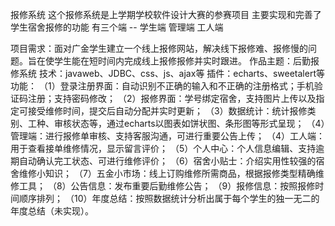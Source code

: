 报修系统 这个报修系统是上学期学校软件设计大赛的参赛项目 主要实现和完善了学生宿舍报修的功能 有三个端 -- 学生端 管理端 工人端

项目需求：面对广金学生建立一个线上报修网站，解决线下报修难、报修慢的问题。旨在使学生能在短时间内完成线上报修报修并实时跟进。 作品主题：后勤报修系统 技术：javaweb、JDBC、css、js、ajax等 插件：echarts、sweetalert等 功能： （1）登录注册界面：自动识别不正确的输入和不正确的注册格式；手机验证码注册；支持密码修改； （2）报修界面：学号绑定宿舍，支持图片上传以及指定可接受维修时间，提交后自动分配并实时更新； （3）数据统计：统计报修类别、工种、审核状态等，通过echarts以图表如饼状图、条形图等形式呈现； （4）管理端：进行报修单审核、支持客服沟通，可进行重要公告上传； （4）工人端：用于查看接单维修情况，显示留言评价； （5）个人中心：个人信息编辑、支持逾期自动确认完工状态、可进行维修评价； （6）宿舍小贴士：介绍实用性较强的宿舍维修小知识； （7）五金小市场：线上订购维修所需商品，根据报修类型精确维修工具； （8）公告信息：发布重要后勤维修公告； （9）报修信息：按照报修时间顺序排列； （10）年度总结：按照数据统计分析出属于每个学生的独一无二的年度总结（未实现）。
